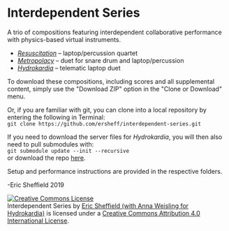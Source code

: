 # Interdependent Series
A trio of compositions featuring interdependent collaborative performance with physics-based virtual instruments.

-   [*Resuscitation*](Resuscitation) – laptop/percussion quartet
-   [*Metropolacy*](Metropolacy) – duet for snare drum and laptop/percussion
-   [*Hydrokardia*](Hydrokardia) – telematic laptop duet

To download these compositions, including scores and all supplemental content, simply use the "Download ZIP" option in the "Clone or Download" menu.

Or, if you are familiar with git, you can clone into a local repository by entering the following in Terminal:\
``git clone https://github.com/ersheff/interdependent-series.git``

If you need to download the server files for *Hydrokardia*, you will then also need to pull submodules with:\
``git submodule update --init --recursive``\
or download the repo [here](https://github.com/ersheff/hydrokardia-server).

Setup and performance instructions are provided in the respective folders.

-Eric Sheffield 2019


<a rel="license" href="http://creativecommons.org/licenses/by/4.0/"><img alt="Creative Commons License" style="border-width:0" src="https://i.creativecommons.org/l/by/4.0/88x31.png" /></a><br /><span xmlns:dct="http://purl.org/dc/terms/" property="dct:title">Interdependent Series</span> by <a xmlns:cc="http://creativecommons.org/ns#" href="https://ericsheffield.net" property="cc:attributionName" rel="cc:attributionURL">Eric Sheffield (with Anna Weisling for Hydrokardia)</a> is licensed under a <a rel="license" href="http://creativecommons.org/licenses/by/4.0/">Creative Commons Attribution 4.0 International License</a>.